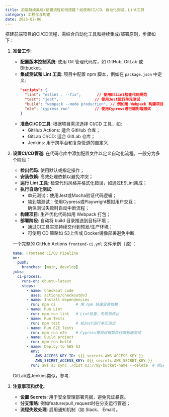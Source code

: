 ```yaml
---
title: 前端持续集成/部署流程如何搭建？如使用CI/CD、自动化测试、Lint工具
category: 工程化与构建
date: 2025-07-06
---
```

搭建前端项目的CI/CD流程，需结合自动化工具和持续集成/部署原则，步骤如下：  

1. **准备工作**:  
   - **配置版本控制系统**: 使用 Git 管理代码库，如 GitHub, GitLab 或 Bitbucket。  
   - **集成测试和 Lint 工具**: 项目中配置 npm 脚本，例如在 `package.json` 中定义:  
     ```json
     "scripts": {
       "lint": "eslint . --fix",       // 使用ESLint检查代码规范
       "test": "jest",                // 使用Jest运行单元测试
       "build": "webpack --mode production", // 例如用 Webpack 构建项目
       "e2e": "cypress run"           // 使用Cypress进行端到端测试
     }
     ```  
   - **准备CI/CD工具**: 根据项目需求选择 CI/CD 工具，如:  
     - GitHub Actions: 适合 GitHub 仓库；  
     - GitLab CI/CD: 适合 GitLab 仓库；  
     - Jenkins: 用于跨平台和复杂管道的自定义.  

2. **设置CI/CD管道**: 在代码仓库中添加配置文件以定义自动化流程。一般分为多个阶段：  
   - **检出代码**: 使用默认或指定操作；  
   - **安装依赖**: 高效处理依赖以避免冲突；  
   - **运行 Lint 工具**: 检查代码风格并格式化错误，如通过ESLint集成；  
   - **执行自动化测试**:  
     - 单元测试：使用Jest或Mocha验证代码逻辑；  
     - 端到端测试：使用Cypress或Playwright模拟用户交互；  
     确保测试失败时自动中断流程；  
   - **构建项目**: 生产优化代码如用 Webpack 打包；  
   - **部署阶段**: 自动将 build 目录推送到目标环境；  
     - 通过CI工具实现持续交付到预发/生产环境；  
     - 可使用 CD 策略如 S3上传或 Docker镜像部署避免中断.  
   
   一个完整的 GitHub Actions `frontend-ci.yml` 文件示例（源）：  
   ```yaml
   name: Frontend CI/CD Pipeline
   on:
     push:
       branches: [main, develop]
   jobs:
     ci-process:
       runs-on: ubuntu-latest
       steps:
         - name: Checkout code
           uses: actions/checkout@v3
         - name: Install dependencies
           run: npm ci         # 用 npm 快速安装依赖
         - name: Run Lint
           run: npm run lint   # Lint检查，失败则终止
         - name: Run Tests
           run: npm test       # 如Jest运行单元测试
         - name: Run E2E Tests
           run: npm run e2e    # Cypress等测试框架执行端到端测试
         - name: Build project
           run: npm run build
         - name: Deploy to AWS S3
           env:
             AWS_ACCESS_KEY_ID: ${{ secrets.AWS_ACCESS_KEY }}
             AWS_SECRET_ACCESS_KEY: ${{ secrets.AWS_SECRET_KEY }}
           run: aws s3 sync ./dist s3://my-bucket-name --delete  # 用Secret安全部署
   ```  
   GitLab或Jenkins类似，参考.  

3. **注意事项和优化**:  
   - **设置 Secrets**: 用于安全管理部署凭据，避免凭证暴露。  
   - **分支策略**: 例如feature/pull_request时在分支运行管道；  
   - **流程失败处理**: 启用通知机制（如 Slack、 Email）。  
